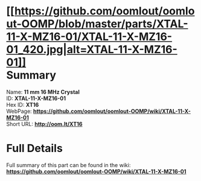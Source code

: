 
[[https://github.com/oomlout/oomlout-OOMP/blob/master/parts/XTAL-11-X-MZ16-01/XTAL-11-X-MZ16-01_420.jpg|alt=XTAL-11-X-MZ16-01]]     
Summary
=================
  
Name: __11 mm 16 MHz Crystal__    
ID: __XTAL-11-X-MZ16-01__   
Hex ID: __XT16__   
WebPage: __https://github.com/oomlout/oomlout-OOMP/wiki/XTAL-11-X-MZ16-01__   
Short URL: __http://oom.lt/XT16__   

Full Details
==========================
Full summary of this part can be found in the wiki:   
__https://github.com/oomlout/oomlout-OOMP/wiki/XTAL-11-X-MZ16-01__    

